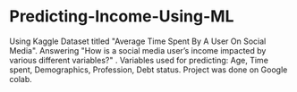 # Predicting-Income-Using-ML
Using Kaggle Dataset titled "Average Time Spent By A User On Social Media". Answering "How is a social media user’s income impacted by various different variables?" . Variables used for predicting: Age, Time spent, Demographics, Profession, Debt status. Project was done on Google colab.
